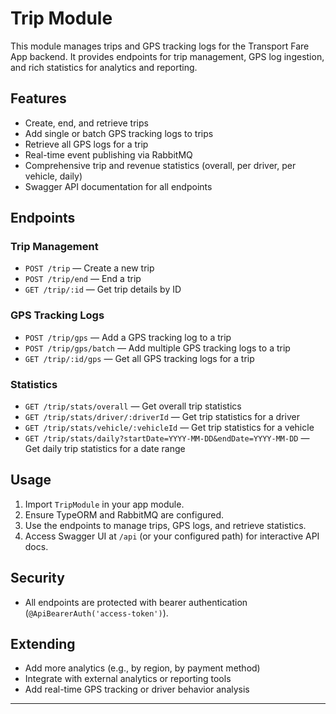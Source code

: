 # Trip Module

This module manages trips and GPS tracking logs for the Transport Fare App backend. It provides endpoints for trip management, GPS log ingestion, and rich statistics for analytics and reporting.

## Features
- Create, end, and retrieve trips
- Add single or batch GPS tracking logs to trips
- Retrieve all GPS logs for a trip
- Real-time event publishing via RabbitMQ
- Comprehensive trip and revenue statistics (overall, per driver, per vehicle, daily)
- Swagger API documentation for all endpoints

## Endpoints

### Trip Management
- `POST /trip` — Create a new trip
- `POST /trip/end` — End a trip
- `GET /trip/:id` — Get trip details by ID

### GPS Tracking Logs
- `POST /trip/gps` — Add a GPS tracking log to a trip
- `POST /trip/gps/batch` — Add multiple GPS tracking logs to a trip
- `GET /trip/:id/gps` — Get all GPS tracking logs for a trip

### Statistics
- `GET /trip/stats/overall` — Get overall trip statistics
- `GET /trip/stats/driver/:driverId` — Get trip statistics for a driver
- `GET /trip/stats/vehicle/:vehicleId` — Get trip statistics for a vehicle
- `GET /trip/stats/daily?startDate=YYYY-MM-DD&endDate=YYYY-MM-DD` — Get daily trip statistics for a date range

## Usage
1. Import `TripModule` in your app module.
2. Ensure TypeORM and RabbitMQ are configured.
3. Use the endpoints to manage trips, GPS logs, and retrieve statistics.
4. Access Swagger UI at `/api` (or your configured path) for interactive API docs.

## Security
- All endpoints are protected with bearer authentication (`@ApiBearerAuth('access-token')`).

## Extending
- Add more analytics (e.g., by region, by payment method)
- Integrate with external analytics or reporting tools
- Add real-time GPS tracking or driver behavior analysis

---